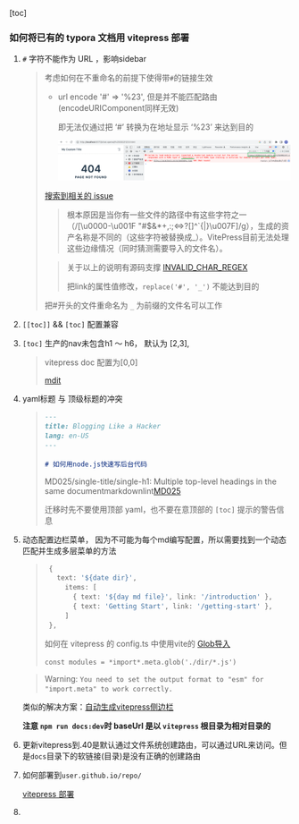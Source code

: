 [toc]

### 如何将已有的 typora 文档用 vitepress 部署

1. `#` 字符不能作为 URL ，影响sidebar

   > 考虑如何在不重命名的前提下使得带`#`的链接生效 
   >
   > - url encode '#' => '%23', 但是并不能匹配路由 (encodeURIComponent同样无效)
   >
   >   即无法仅通过把 ‘#’ 转换为在地址显示 ‘%23’ 来达到目的
   >
   >   ![image-20230115194317939](./imgs/image-20230115194317939.png)
   >
   > [搜索到相关的 issue](https://github.com/vuejs/vitepress/issues/1439)
   >
   > > 根本原因是当你有一些文件的路径中有这些字符之一（/[\u0000-\u001F "#$&*+,:;<=>?[\]^`{|}\u007F]/g），生成的资产名称是不同的（这些字符被替换成_）。VitePress目前无法处理这些边缘情况（同时猜测需要导入的文件名）。
   >
   > > 关于以上的说明有源码支撑 [INVALID_CHAR_REGEX](https://github.com/vuejs/vitepress/blob/main/src/shared/shared.ts#L169)
   > >
   > > 把link的属性值修改，`replace('#', '_')` 不能达到目的
   >
   > 把#开头的文件重命名为 `_` 为前缀的文件名可以工作

2. `[[toc]]` && `[toc]` 配置兼容

3. `[toc]` 生产的nav未包含h1 ～ h6， 默认为 [2,3], 

   > vitepress doc 配置为[0,0]
   >
   > [mdit](https://github.com/mdit-vue/mdit-vue/tree/main/packages/plugin-toc#options)

4. yaml标题 与 顶级标题的冲突

   > ```markdown
   > ---
   > title: Blogging Like a Hacker
   > lang: en-US
   > ---
   > 
   > # 如何用node.js快速写后台代码 
   > ```
   >
   > MD025/single-title/single-h1: Multiple top-level headings in the same documentmarkdownlint[MD025](https://github.com/DavidAnson/markdownlint/blob/v0.26.2/doc/Rules.md#md025)
   >
   > 迁移时先不要使用顶部 yaml，也不要在意顶部的 `[toc]` 提示的警告信息

5. 动态配置边栏菜单， 因为不可能为每个md编写配置，所以需要找到一个动态匹配并生成多层菜单的方法 

   > ```ts
   >  {
   >    text: '${date dir}',
   >      items: [
   >        { text: '${day md file}', link: '/introduction' },
   >        { text: 'Getting Start', link: '/getting-start' },
   >      ]
   >  },
   > ```
   >
   > 如何在 vitepress 的 config.ts 中使用vite的 [Glob导入](https://cn.vitejs.dev/guide/features.html#glob-import) 
   >
   > `const modules = *import*.meta.glob('./dir/*.js')`

   > Warning: `You need to set the output format to "esm" for "import.meta" to work correctly.`

   类似的解决方案：[自动生成vitepress侧边栏](https://juejin.cn/post/7176873356027772965)

   **注意 `npm run docs:dev`时 baseUrl 是以 `vitepress` 根目录为相对目录的**

6. 更新vitepress到.40是默认通过文件系统创建路由，可以通过URL来访问。但是`docs`目录下的软链接(目录)是没有正确的创建路由

7. 如何部署到`user.github.io/repo/`

   [vitepress 部署](https://vitepress.vuejs.org/guide/deploying)

8. 



